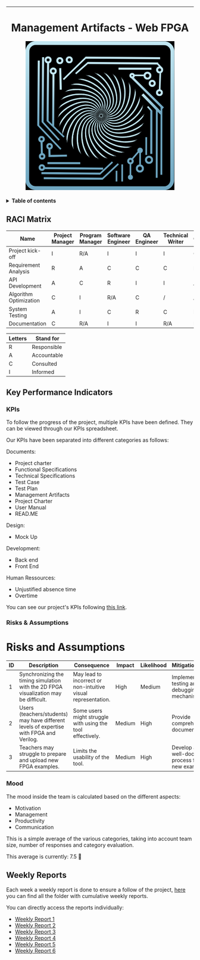 <div align="center">

---

# Management Artifacts - Web FPGA


<img src="../../images/logo.png" width="400" alt="Logo"/>


</div>

<br>

<details>
<summary><b>Table of contents</b></summary>

- [Management Artifacts - Web FPGA](#management-artifacts---web-fpga)
  - [RACI Matrix](#raci-matrix)
  - [Key Performance Indicators](#key-performance-indicators)
    - [KPIs](#kpis)
    - [Risks \& Assumptions](#risks--assumptions)
- [Risks and Assumptions](#risks-and-assumptions)
    - [Mood](#mood)
  - [Weekly Reports](#weekly-reports)


</details>

## RACI Matrix  
| Name                     | Project Manager | Program Manager | Software Engineer | QA Engineer | Technical Writer | Client |
|--------------------------|-----------------|-----------------|--------------------|-------------|-------------------|--------|
| Project kick-off         | I               | R/A             | I                  | I           | I                 | C      |
| Requirement Analysis     | R               | A               | C                  | C           | C                 | I      |
| API Development          | A               | C               | R                  | I           | I                 | /      |
| Algorithm Optimization   | C               | I               | R/A                | C           | /                 | /      |
| System Testing           | A               | I               | C                  | R           | C                 | I      |
| Documentation            | C               | R/A             | I                  | I           | R/A               | I      |

| Letters | Stand for   |
| ------- | ----------- |
| R       | Responsible |
| A       | Accountable |
| C       | Consulted   |
| I       | Informed    |

## Key Performance Indicators


### KPIs

To follow the progress of the project, multiple KPIs have been defined. They can be viewed through our KPIs spreadsheet.

Our KPIs have been separated into different categories as follows:

Documents: 

- Project charter
- Functional Specifications
- Technical Specifications
- Test Case
- Test Plan
- Management Artifacts
- Project Charter
- User Manual
- READ.ME

Design: 

- Mock Up

Development: 

- Back end 
- Front End

Human Ressources: 

- Unjustified absence time
- Overtime

You can see our project's KPIs following [this link](https://algosup-my.sharepoint.com/:x:/p/robin_goumy/EYrk5Cafv1dMgymb8nSp5esBLqcweLlJSfQut3MZREPwcA?e=f8d4bO).

###  Risks & Assumptions

# Risks and Assumptions

| ID  | Description | Consequence | Impact | Likelihood | Mitigation/Avoidance |
|-----|------------|------------|--------|------------|----------------------|
| 1   | Synchronizing the timing simulation with the 2D FPGA visualization may be difficult. | May lead to incorrect or non-intuitive visual representation. | High | Medium | Implement careful testing and debugging mechanisms. |
| 2   | Users (teachers/students) may have different levels of expertise with FPGA and Verilog. | Some users might struggle with using the tool effectively. | Medium | High | Provide comprehensive documentation |
| 3  | Teachers may struggle to prepare and upload new FPGA examples. | Limits the usability of the tool. | Medium | High | Develop a simple and well-documented process for adding new examples. |



### Mood

The mood inside the team is calculated based on the different aspects:
- Motivation
- Management 
- Productivity
- Communication


This is a simple average of the various categories, taking into account team size, number of responses and category evaluation.

This average is currently: 7.5 🌟


## Weekly Reports

Each week a weekly report is done to ensure a follow of the project, [here]() you can find all the folder with cumulative weekly reports. 

You can directly access the reports individually:

- [Weekly Report 1](weeklyReports/weeklyReport1.md)
- [Weekly Report 2](weeklyReports/weeklyReport2.md)
- [Weekly Report 3](weeklyReports/weeklyReport3.md)
- [Weekly Report 4](weeklyReports/weeklyReport4.md)
- [Weekly Report 5](weeklyReports/weeklyReport5.md)
- [Weekly Report 6](weeklyReports/weeklyReport6.md)

<!-- ## Post Mortem -->


